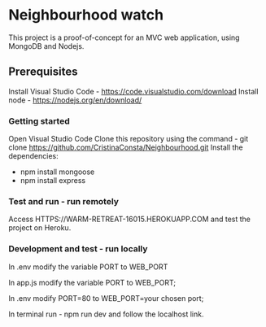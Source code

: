 # Neighbourhood watch

This project is a proof-of-concept for an MVC web application, using MongoDB and Nodejs.

## Prerequisites

Install Visual Studio Code - https://code.visualstudio.com/download
Install node - https://nodejs.org/en/download/

### Getting started

Open Visual Studio Code
Clone this repository using the command - git clone https://github.com/CristinaConsta/Neighbourhood.git
Install the dependencies:
 - npm install mongoose
 - npm install express
 
### Test and run  - run remotely
Access HTTPS://WARM-RETREAT-16015.HEROKUAPP.COM and test the project on Heroku.

### Development and test - run locally 

In .env modify the variable PORT to WEB_PORT

In app.js modify the variable PORT to WEB_PORT;

In .env modify PORT=80 to WEB_PORT=your chosen port;

In terminal run - npm run dev and follow the localhost link.